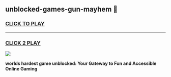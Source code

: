 
## unblocked-games-gun-mayhem 👋
<h3>
<a href="https://premium.freeplayer.one?title=unblocked-games-gun-mayhem&ref=14F">CLICK TO PLAY</a></h3>
<hr>

<h3>
<a href="https://premium.freeplayer.one?title=unblocked-games-gun-mayhem&ref=14F">CLICK 2 PLAY</a>
  
</h3>

<a href="https://premium.freeplayer.one?title=unblocked-games-gun-mayhem&ref=12F/"><img src="https://clearcache.store/games.png"></a>


**worlds hardest game unblocked: Your Gateway to Fun and Accessible Online Gaming**

